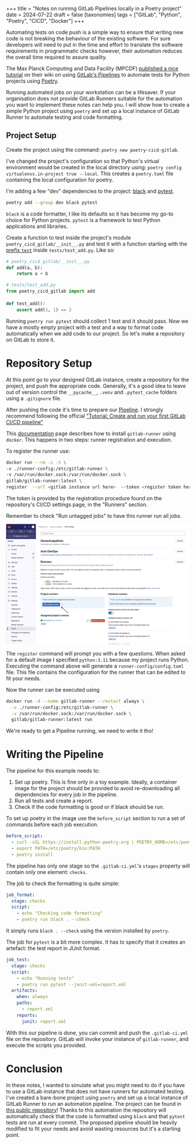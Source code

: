 +++
title = "Notes on running GitLab Pipelines locally in a Poetry project"
date = 2024-07-22
draft = false
[taxonomies]
tags = ["GitLab", "Python", "Poetry", "CICD", "Docker"]
+++

Automating tests on code push is a simple way to ensure that writing new code is not breaking the behaviour of the existing software.
For sure developers will need to put in the time and effort to translate the software requirements in programmatic checks however, their automation reduces the overall time required to assure quality.

The Max Planck Computing and Data Facility (MPCDF) [published a nice tutorial](https://docs.mpcdf.mpg.de/doc/data/gitlab/devop-tutorial.html) on their wiki on using [GitLab's Pipelines](https://docs.gitlab.com/ee/ci/pipelines/) to automate tests for Python projects using [Poetry](https://python-poetry.org/). 

Running automated jobs on your workstation can be a lifesaver. If your organisation does not provide GitLab Runners suitable for the automation you want to implement these notes can help you.
I will show how to create a simple Python project using `poetry` and set up a local instance of GitLab Runner to automate testing and code formatting.
## Project Setup
Create the project using the command: `poetry new poetry-cicd-gitlab`.

I've changed the project's configuration so that Python's virtual environment would be created in the local directory using: `poetry config virtualenvs.in-project true --local`. This creates a `poetry.toml` file containing the local configuration for poetry.

I'm adding a few "dev" dependencies to the project: [black](https://github.com/psf/black) and [pytest](https://docs.pytest.org/). 
```bash 
poetry add --group dev black pytest
```

`black` is a code formatter, I like its defaults so it has become my go-to choice for Python projects.
`pytest` is a framework to test Python applications and libraries.

Create a function to test inside the project's module `poetry_cicd_gitlab/__init__.py` and test it with a function starting with the [prefix `test`](https://docs.pytest.org/en/8.2.x/explanation/goodpractices.html#test-discovery) inside `tests/test_add.py`.
Like so:
```python 
# poetry_cicd_gitlab/__init__.py
def add(a, b):
    return a + b
```

```python 
# tests/test_add.py
from poetry_cicd_gitlab import add

def test_add():
    assert add(1, 1) == 2
```

Running `poetry run pytest` should collect 1 test and it should pass.
Now we have a mostly empty project with a test and a way to format code automatically when we add code to our project. So let's make a repository on GitLab to store it.
# Repository Setup
At this point go to your designed GitLab instance, create a repository for the project, and push the appropriate code.
Generally, it's a good idea to leave out of version control the `__pycache__`, `.venv` and `.pytest_cache` folders using a `.gitignore` file.

After pushing the code it's time to prepare our [Pipeline](https://docs.gitlab.com/ee/ci/pipelines/). I strongly recommend following the official ["Tutorial: Create and run your first GitLab CI/CD pipeline"](https://docs.gitlab.com/ee/ci/quick_start/) 

This [documentation](https://docs.gitlab.com/runner/install/docker.html) page describes how to install `gitlab-runner` using `docker`. 
This happens in two steps: runner registration and execution.

To register the runner use:
```bash
docker run --rm -i -t \
-v ./runner-config:/etc/gitlab-runner \
-v /var/run/docker.sock:/var/run/docker.sock \
gitlab/gitlab-runner:latest \
register  --url <gitlab instance url here>  --token <register token here>
```

The token is provided by the registration procedure found on the repository's CI/CD settings page, in the "Runners" section. 

 Remember to check "Run untagged jobs" to have this runner run all jobs.

![2024-07-22_gitlab_new_runner.png](2024-07-22_gitlab_new_runner.png)

The `register` command will prompt you with a few questions. When asked for a default image I specified `python:3.11` because my project runs Python.
Executing the command above will generate a `runner-config/config.toml` file. This file contains the configuration for the runner that can be edited to fit your needs.

Now the runner can be executed using
```bash 
docker run -d --name gitlab-runner --restart always \
  -v ./runner-config:/etc/gitlab-runner \
  -v /var/run/docker.sock:/var/run/docker.sock \
  gitlab/gitlab-runner:latest run
```

We're ready to get a Pipeline running, we need to write it tho!
# Writing the Pipeline

The pipeline for this example needs to:
1. Set up poetry. This is fine only in a toy example. Ideally, a container image for the project should be provided to avoid re-downloading all dependencies for every job in the pipeline.
2. Run all tests and create a report.
3. Check if the code formatting is good or if black should be run.

To set up poetry in the image use the `before_script` section to run a set of commands before each job execution.

```yaml  
before_script:
  - curl -sSL https://install.python-poetry.org | POETRY_HOME=/etc/poetry python3 -
  - export PATH=/etc/poetry/bin:PATH
  - poetry install
```

The pipeline has only one stage so the `.gitlab-ci.yml`'s `stages` property will contain only one element: `checks`.

The job to check the formatting is quite simple:
```yaml
job_format:
  stage: checks
  script:
    - echo "Checking code formatting"
    - poetry run black . --check
```
It simply runs `black . --check` using the version installed by `poetry`.

The job for `pytest` is a bit more complex. It has to specify that it creates an artefact: the test report in JUnit format.
```yaml
job_test:
  stage: checks
  script:
    - echo "Running tests"
    - poetry run pytest --junit-xml=report.xml
  artifacts:
    when: always
    paths:
      - report.xml
    reports:
      junit: report.xml
```
With this our pipeline is done, you can commit and push the `.gitlab-ci.yml` file on the repository. GitLab will invoke your instance of `gitlab-runner`, and execute the scripts you provided.
# Conclusion
In these notes, I wanted to simulate what you might need to do if you have to use a GitLab instance that does not have runners for automated testing.
I've created a bare-bone project using `poetry` and set up a local instance of GitLab Runner to run an automation pipeline. The project can be found in [this public repository](https://gitlab.com/GregorySech/poetry_cicd_gitlab)!
Thanks to this automation the repository will automatically check that the code is formatted using `black` and that `pytest` tests are run at every commit.
The proposed pipeline should be heavily modified to fit your needs and avoid wasting resources but it's a starting point.
